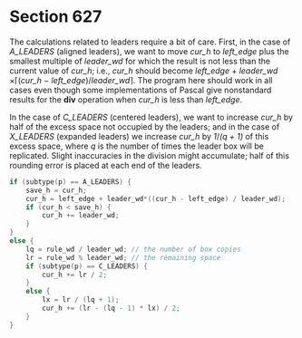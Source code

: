 # Section 627

The calculations related to leaders require a bit of care.
First, in the case of *A_LEADERS* (aligned leaders), we want to move *cur_h* to *left_edge* plus the smallest multiple of *leader_wd* for which the result is not less than the current value of *cur_h*; i.e., *cur_h* should become
*left_edge* + *leader_wd* $\times\lceil$(*cur_h* − *left_edge*)/*leader_wd*$\rceil$.
The program here should work in all cases even though some implementations of Pascal give nonstandard results for the **div** operation when *cur_h* is less than *left_edge*.

In the case of *C_LEADERS* (centered leaders), we want to increase *cur_h* by half of the excess space not occupied by the leaders; and in the case of *X_LEADERS* (expanded leaders) we increase *cur_h* by *1*$/$*(q + 1)* of this excess space, where *q* is the number of times the leader box will be replicated.
Slight inaccuracies in the division might accumulate; half of this rounding error is placed at each end of the leaders.

```c << Let |cur_h| be the position of the first box, and set |leader_wd + lx| to the spacing between corresponding parts of boxes >>=
if (subtype(p) == A_LEADERS) {
    save_h = cur_h;
    cur_h = left_edge + leader_wd*((cur_h - left_edge) / leader_wd);
    if (cur_h < save_h) {
        cur_h += leader_wd;
    }
}
else {
    lq = rule_wd / leader_wd; // the number of box copies
    lr = rule_wd % leader_wd; // the remaining space
    if (subtype(p) == C_LEADERS) {
        cur_h += lr / 2;
    }
    else {
        lx = lr / (lq + 1);
        cur_h += (lr - (lq - 1) * lx) / 2;
    }
}
```
